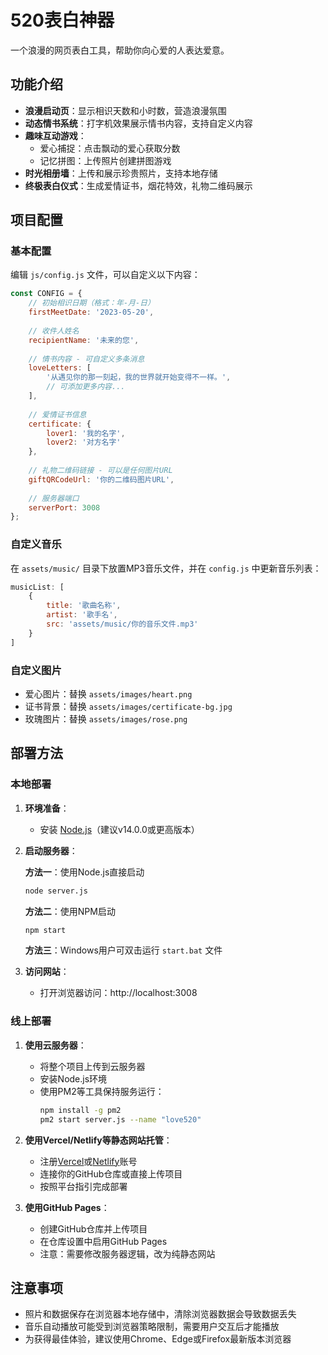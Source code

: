 # 520表白神器

一个浪漫的网页表白工具，帮助你向心爱的人表达爱意。

## 功能介绍

- **浪漫启动页**：显示相识天数和小时数，营造浪漫氛围
- **动态情书系统**：打字机效果展示情书内容，支持自定义内容
- **趣味互动游戏**：
  - 爱心捕捉：点击飘动的爱心获取分数
  - 记忆拼图：上传照片创建拼图游戏
- **时光相册墙**：上传和展示珍贵照片，支持本地存储
- **终极表白仪式**：生成爱情证书，烟花特效，礼物二维码展示

## 项目配置

### 基本配置

编辑 `js/config.js` 文件，可以自定义以下内容：

```javascript
const CONFIG = {
    // 初始相识日期（格式：年-月-日）
    firstMeetDate: '2023-05-20',
    
    // 收件人姓名
    recipientName: '未来的您',
    
    // 情书内容 - 可自定义多条消息
    loveLetters: [
        '从遇见你的那一刻起，我的世界就开始变得不一样。',
        // 可添加更多内容...
    ],
    
    // 爱情证书信息
    certificate: {
        lover1: '我的名字',
        lover2: '对方名字'
    },
    
    // 礼物二维码链接 - 可以是任何图片URL
    giftQRCodeUrl: '你的二维码图片URL',
    
    // 服务器端口
    serverPort: 3008
};
```

### 自定义音乐

在 `assets/music/` 目录下放置MP3音乐文件，并在 `config.js` 中更新音乐列表：

```javascript
musicList: [
    {
        title: '歌曲名称',
        artist: '歌手名',
        src: 'assets/music/你的音乐文件.mp3'
    }
]
```

### 自定义图片

- 爱心图片：替换 `assets/images/heart.png`
- 证书背景：替换 `assets/images/certificate-bg.jpg`
- 玫瑰图片：替换 `assets/images/rose.png`

## 部署方法

### 本地部署

1. **环境准备**：
   - 安装 [Node.js](https://nodejs.org/)（建议v14.0.0或更高版本）

2. **启动服务器**：

   **方法一**：使用Node.js直接启动
   ```bash
   node server.js
   ```

   **方法二**：使用NPM启动
   ```bash
   npm start
   ```

   **方法三**：Windows用户可双击运行 `start.bat` 文件

3. **访问网站**：
   - 打开浏览器访问：http://localhost:3008

### 线上部署

1. **使用云服务器**：
   - 将整个项目上传到云服务器
   - 安装Node.js环境
   - 使用PM2等工具保持服务运行：
     ```bash
     npm install -g pm2
     pm2 start server.js --name "love520"
     ```

2. **使用Vercel/Netlify等静态网站托管**：
   - 注册[Vercel](https://vercel.com/)或[Netlify](https://www.netlify.com/)账号
   - 连接你的GitHub仓库或直接上传项目
   - 按照平台指引完成部署

3. **使用GitHub Pages**：
   
   - 创建GitHub仓库并上传项目
   - 在仓库设置中启用GitHub Pages
   - 注意：需要修改服务器逻辑，改为纯静态网站

## 注意事项

- 照片和数据保存在浏览器本地存储中，清除浏览器数据会导致数据丢失
- 音乐自动播放可能受到浏览器策略限制，需要用户交互后才能播放
- 为获得最佳体验，建议使用Chrome、Edge或Firefox最新版本浏览器